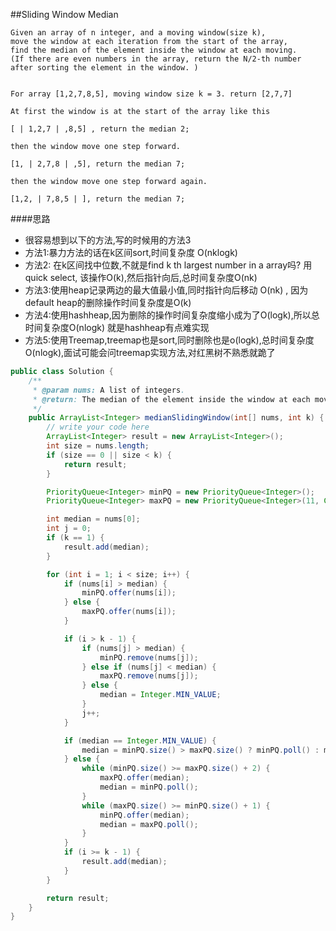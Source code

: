 ##Sliding Window Median


	Given an array of n integer, and a moving window(size k),
	move the window at each iteration from the start of the array,
	find the median of the element inside the window at each moving.
	(If there are even numbers in the array, return the N/2-th number after sorting the element in the window. )


	For array [1,2,7,8,5], moving window size k = 3. return [2,7,7]

	At first the window is at the start of the array like this

	[ | 1,2,7 | ,8,5] , return the median 2;

	then the window move one step forward.

	[1, | 2,7,8 | ,5], return the median 7;

	then the window move one step forward again.

	[1,2, | 7,8,5 | ], return the median 7;

####思路
- 很容易想到以下的方法,写的时候用的方法3
- 方法1:暴力方法的话在k区间sort,时间复杂度 O(nklogk)
- 方法2: 在k区间找中位数,不就是find k th largest number in a array吗? 用quick select, 该操作O(k),然后指针向后,总时间复杂度O(nk)
- 方法3:使用heap记录两边的最大值最小值,同时指针向后移动 O(nk) , 因为default heap的删除操作时间复杂度是O(k)
- 方法4:使用hashheap,因为删除的操作时间复杂度缩小成为了O(logk),所以总时间复杂度O(nlogk) 就是hashheap有点难实现
- 方法5:使用Treemap,treemap也是sort,同时删除也是o(logk),总时间复杂度O(nlogk),面试可能会问treemap实现方法,对红黑树不熟悉就跪了

```java
public class Solution {
    /**
     * @param nums: A list of integers.
     * @return: The median of the element inside the window at each moving.
     */
    public ArrayList<Integer> medianSlidingWindow(int[] nums, int k) {
        // write your code here
        ArrayList<Integer> result = new ArrayList<Integer>();
        int size = nums.length;
        if (size == 0 || size < k) {
            return result;
        }

        PriorityQueue<Integer> minPQ = new PriorityQueue<Integer>();
        PriorityQueue<Integer> maxPQ = new PriorityQueue<Integer>(11, Collections.reverseOrder());

        int median = nums[0];
        int j = 0;
        if (k == 1) {
            result.add(median);
        }

        for (int i = 1; i < size; i++) {
            if (nums[i] > median) {
                minPQ.offer(nums[i]);
            } else {
                maxPQ.offer(nums[i]);
            }

            if (i > k - 1) {
                if (nums[j] > median) {
                    minPQ.remove(nums[j]);
                } else if (nums[j] < median) {
                    maxPQ.remove(nums[j]);
                } else {
                    median = Integer.MIN_VALUE;
                }
                j++;
            }

            if (median == Integer.MIN_VALUE) {
                median = minPQ.size() > maxPQ.size() ? minPQ.poll() : maxPQ.poll();
            } else {
                while (minPQ.size() >= maxPQ.size() + 2) {
                    maxPQ.offer(median);
                    median = minPQ.poll();
                }
                while (maxPQ.size() >= minPQ.size() + 1) {
                    minPQ.offer(median);
                    median = maxPQ.poll();
                }
            }
            if (i >= k - 1) {
                result.add(median);
            }
        }

        return result;
    }
}


```
